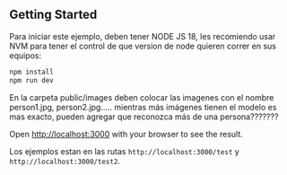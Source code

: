
## Getting Started

Para iniciar este ejemplo, deben tener NODE JS 18, les recomiendo usar NVM para tener el control de que version de node quieren correr en sus equipos:

```bash
npm install
npm run dev
```

En la carpeta public/images deben colocar las imagenes con el nombre person1.jpg, person2.jpg..... mientras más imágenes tienen el modelo es mas exacto, pueden agregar que reconozca más de una persona???????

Open [http://localhost:3000](http://localhost:3000) with your browser to see the result.

Los ejemplos estan en las rutas `http://localhost:3000/test` y `http://localhost:3000/test2`.
